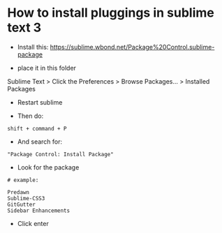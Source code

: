 # How to install pluggings in sublime text 3

- Install this:
https://sublime.wbond.net/Package%20Control.sublime-package

- place it in this folder

Sublime Text > Click the Preferences > Browse Packages... > Installed Packages

- Restart sublime

- Then do:

```
shift + command + P
```

- And search for:

```
"Package Control: Install Package"
```

- Look for the package

```
# example:

Predawn
Sublime-CSS3
GitGutter
Sidebar Enhancements
```
- Click enter

